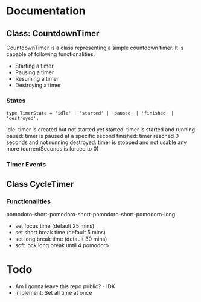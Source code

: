 # Documentation

## Class: CountdownTimer

CountdownTimer is a class representing a simple countdown timer.
It is capable of following functionalities.

- Starting a timer
- Pausing a timer
- Resuming a timer
- Destroying a timer

### States

```
type TimerState = 'idle' | 'started' | 'paused' | 'finished' | 'destroyed';
```

idle: timer is created but not started yet
started: timer is started and running
paued: timer is paused at a specific second
finished: timer reached 0 seconds and not running
destroyed: timer is stopped and not usable any more (currentSeconds is forced to 0)

### Timer Events

## Class CycleTimer

### Functionalities

pomodoro-short-pomodoro-short-pomodoro-short-pomodoro-long

- set focus time (default 25 mins)
- set short break time (default 5 mins)
- set long break time (default 30 mins)
- soft lock long break until 4 pomodoro

# Todo

- Am I gonna leave this repo public? - IDK
- Implement: Set all time at once
